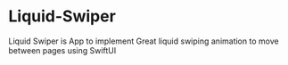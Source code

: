 # Liquid-Swiper
Liquid Swiper is App to implement Great liquid swiping animation to move between pages using SwiftUI
